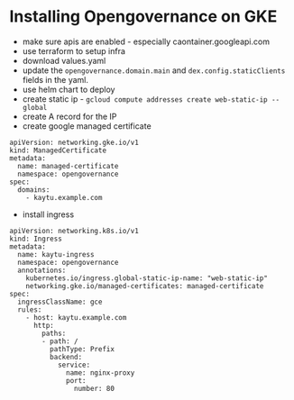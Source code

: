 # Installing Opengovernance on GKE

- make sure apis are enabled - especially caontainer.googleapi.com
- use terraform to setup infra
- download values.yaml
- update the `opengovernance.domain.main` and `dex.config.staticClients` fields in the yaml.
- use helm chart to deploy 
- create static ip - `gcloud compute addresses create web-static-ip --global`
- create A record for the IP
- create google managed certificate 
```
apiVersion: networking.gke.io/v1
kind: ManagedCertificate
metadata:
  name: managed-certificate
  namespace: opengovernance
spec:
  domains:
    - kaytu.example.com
```
- install ingress
```
apiVersion: networking.k8s.io/v1
kind: Ingress
metadata:
  name: kaytu-ingress
  namespace: opengovernance
  annotations:
    kubernetes.io/ingress.global-static-ip-name: "web-static-ip"
    networking.gke.io/managed-certificates: managed-certificate
spec:
  ingressClassName: gce
  rules:
    - host: kaytu.example.com
      http:
        paths:
        - path: /
          pathType: Prefix
          backend:
            service:
              name: nginx-proxy
              port:
                number: 80
```

